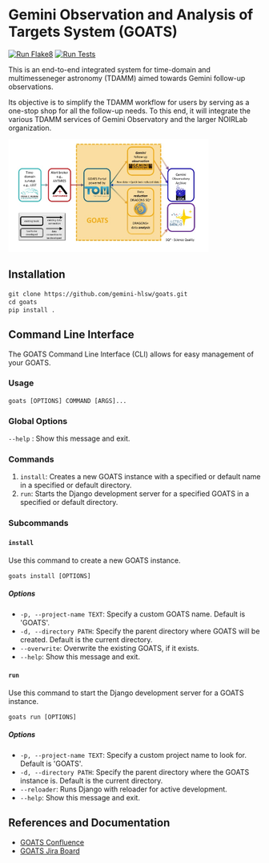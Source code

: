 # Gemini Observation and Analysis of Targets System (GOATS)

[![Run Flake8](https://github.com/gemini-hlsw/goats/actions/workflows/run_flake8.yaml/badge.svg?branch=main&event=push)](https://github.com/gemini-hlsw/goats/actions/workflows/run_flake8.yaml)
[![Run Tests](https://github.com/gemini-hlsw/goats/actions/workflows/run_tests.yaml/badge.svg?branch=main&event=push)](https://github.com/gemini-hlsw/goats/actions/workflows/run_tests.yaml)

This is an end-to-end integrated system for time-domain and multimesseneger astronomy (TDAMM) aimed towards Gemini follow-up observations.

Its objective is to simplify the TDAMM workflow for users by serving as a one-stop shop for all the follow-up needs. To this end, it will integrate the various TDAMM services of Gemini Observatory and the larger NOIRLab organization.

<img
  src="doc/graphics/goats_with_lab.jpg"
  alt="Schematic of GOATS"
  title="Ecosystem of GOATS"
  style="display: inline-block; margin: 0 auto; max-width: 400px">

## Installation

```shell
git clone https://github.com/gemini-hlsw/goats.git
cd goats
pip install .
```

## Command Line Interface

The GOATS Command Line Interface (CLI) allows for easy management of your GOATS.

### Usage

```shell
goats [OPTIONS] COMMAND [ARGS]...
```

### Global Options

`--help`  : Show this message and exit.

### Commands

1. `install`: Creates a new GOATS instance with a specified or default name in a specified or default directory.
2. `run`: Starts the Django development server for a specified GOATS in a specified or default directory.

### Subcommands

#### `install`

Use this command to create a new GOATS instance.

```shell
goats install [OPTIONS]
```

##### Options
- `-p, --project-name TEXT`: Specify a custom GOATS name. Default is 'GOATS'.
- `-d, --directory PATH`: Specify the parent directory where GOATS will be created. Default is the current directory.
- `--overwrite`: Overwrite the existing GOATS, if it exists.
- `--help`: Show this message and exit.

#### `run`

Use this command to start the Django development server for a GOATS instance.

```shell
goats run [OPTIONS]
```

##### Options
- `-p, --project-name TEXT`: Specify a custom project name to look for. Default is 'GOATS'.
- `-d, --directory PATH`: Specify the parent directory where the GOATS instance is. Default is the current directory.
- `--reloader`: Runs Django with reloader for active development.
- `--help`: Show this message and exit.

## References and Documentation

- [GOATS Confluence](https://noirlab.atlassian.net/wiki/spaces/GOATS/overview)
- [GOATS Jira Board](https://noirlab.atlassian.net/jira/software/projects/GOATS/boards/57)

